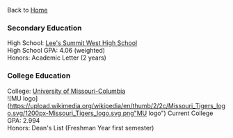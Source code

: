 Back to [Home](README.md)

### Secondary Education
High School: [Lee's Summit West High School](https://lswhs.lsr7.org/)   
High School GPA: 4.06 (weighted)  
Honors: Academic Letter (2 years)

### College Education
College: [University of Missouri-Columbia](https://missouri.edu/)  
![MU logo](https://upload.wikimedia.org/wikipedia/en/thumb/2/2c/Missouri_Tigers_logo.svg/1200px-Missouri_Tigers_logo.svg.png"MU logo") 
Current College GPA: 2.994  
Honors: Dean's List (Freshman Year first semester)
